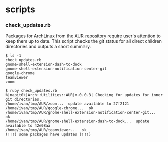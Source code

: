 # scripts

### check_updates.rb

Packages for ArchLinux from the [AUR repository](https://wiki.archlinux.org/index.php/Arch_User_Repository) require user's attention to keep them up to date. 
This script checks the git status for all direct children directories and outputs a short summary.

```
$ ls -1 
check_updates.rb
gnome-shell-extension-dash-to-dock
gnome-shell-extension-notification-center-git
google-chrome
teamviewer
zoom

$ ruby check_updates.rb 
%|napit0k|Arch::Utilities::AUR|v.0.0.3| Checking for updates for inner git directories.
/home/ivan/tmp/AUR/zoom...  update available to 27f2121
/home/ivan/tmp/AUR/google-chrome...  ok
/home/ivan/tmp/AUR/gnome-shell-extension-notification-center-git...  ok
/home/ivan/tmp/AUR/gnome-shell-extension-dash-to-dock...  update available to 42e08aa
/home/ivan/tmp/AUR/teamviewer...  ok
(!!!) some packages have updates (!!!)
```
